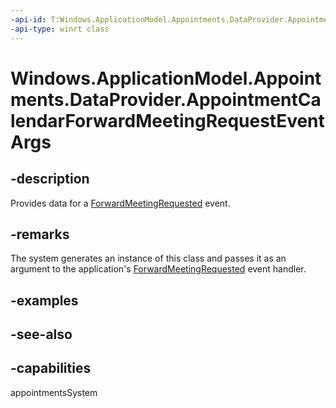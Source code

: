 ```yaml
---
-api-id: T:Windows.ApplicationModel.Appointments.DataProvider.AppointmentCalendarForwardMeetingRequestEventArgs
-api-type: winrt class
---
```


<!-- Class syntax.
public class AppointmentCalendarForwardMeetingRequestEventArgs : Windows.ApplicationModel.Appointments.DataProvider.IAppointmentCalendarForwardMeetingRequestEventArgs
-->

# Windows.ApplicationModel.Appointments.DataProvider.AppointmentCalendarForwardMeetingRequestEventArgs

## -description
Provides data for a [ForwardMeetingRequested](appointmentdataproviderconnection_forwardmeetingrequested.md) event.

## -remarks
The system generates an instance of this class and passes it as an argument to the application's [ForwardMeetingRequested](appointmentdataproviderconnection_forwardmeetingrequested.md) event handler.

## -examples

## -see-also

## -capabilities
appointmentsSystem
